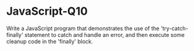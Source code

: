 # JavaScript-Q10
Write a JavaScript program that demonstrates the use of the 'try-catch-finally' statement to catch and handle an error, and then execute some cleanup code in the 'finally' block.
